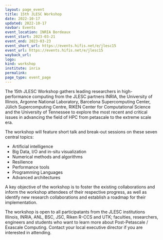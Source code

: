 ```yaml
---
layout: page_event
title: 15th JLESC Workshop
date: 2022-10-17
updated: 2022-10-17
navbar: Events
event_location: INRIA Bordeaux
event_start: 2023-03-21
event_end: 2023-03-23
event_short_url: https://events.hifis.net/e/jlesc15
event_url: https://events.hifis.net/e/jlesc15
wayback_url:
logo:
kind: workshop
institute: inria
permalink:
page_type: event_page
---
```


The 15th JLESC Workshop gathers leading researchers in high-performance computing from the JLESC partners INRIA, the University of Illinois, Argonne National Laboratory, Barcelona Supercomputing Center, Jülich Supercomputing Centre, RIKEN Center for Computational Science and the University of Tennessee
to explore the most recent and critical issues in advancing the field of HPC from petascale to the extreme scale era.

The workshop will feature short talk and break-out sessions on these seven central topics:

  * Artificial intelligence
  * Big Data, I/O and in-situ visualization
  * Numerical methods and algorithms
  * Resilience
  * Performance tools
  * Programming Languages
  * Advanced architectures

A key objective of the workshop is to foster the existing collaborations and inform the workshop attendees of their respective progress, as well as identify new research collaborations and establish a roadmap for their implementation.

The workshop is open to all participatants from the JLESC institutions Illinois, INRIA, ANL, BSC, JSC, Riken R-CCS and UTK; faculties, researchers, engineers and students who want to learn more about Post-Petascale / Exascale Computing. Contact your local executive director if you are interested in attending.
